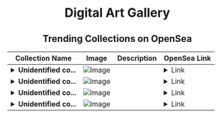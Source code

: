 <div align="center">

# Digital Art Gallery

## Trending Collections on OpenSea

| Collection Name                       | Image                                                                                     | Description                       | OpenSea Link                                                                                          |
|---------------------------------------|-------------------------------------------------------------------------------------------|-----------------------------------|--------------------------------------------------------------------------------------------------------|
| **<details><summary>Unidentified co...</summary>Unidentified contract d9f34588-406b-40ea-b80a-6ea0def3b33e</details>** | ![Image](https://i.seadn.io/s/raw/files/e86404459f0a28661c41bd910f8b5899.png?w=500&auto=format?w=200&auto=format) |  | <details><summary>Link</summary>[Unidentified contract d9f34588-406b-40ea-b80a-6ea0def3b33e](https://opensea.io/collection/unidentified-contract-d9f34588-406b-40ea-b80a-6ea0)</details> |
| **<details><summary>Unidentified co...</summary>Unidentified contract 07c3d84e-9da2-4f23-b518-88cda25e053c</details>** | ![Image](https://i.seadn.io/s/raw/files/e86404459f0a28661c41bd910f8b5899.png?w=500&auto=format?w=200&auto=format) |  | <details><summary>Link</summary>[Unidentified contract 07c3d84e-9da2-4f23-b518-88cda25e053c](https://opensea.io/collection/unidentified-contract-07c3d84e-9da2-4f23-b518-88cd)</details> |
| **<details><summary>Unidentified co...</summary>Unidentified contract 1c2529e9-ed80-4f67-90ae-6a5b61a3f3fa</details>** | ![Image](https://i.seadn.io/s/raw/files/e86404459f0a28661c41bd910f8b5899.png?w=500&auto=format?w=200&auto=format) |  | <details><summary>Link</summary>[Unidentified contract 1c2529e9-ed80-4f67-90ae-6a5b61a3f3fa](https://opensea.io/collection/unidentified-contract-1c2529e9-ed80-4f67-90ae-6a5b)</details> |
| **<details><summary>Unidentified co...</summary>Unidentified contract 548a9640-4ea4-49a7-a2da-6cf48555d51c</details>** | ![Image](https://i.seadn.io/s/raw/files/7bcffd5e974c148aaba93cda878384a5.png?w=500&auto=format?w=200&auto=format) |  | <details><summary>Link</summary>[Unidentified contract 548a9640-4ea4-49a7-a2da-6cf48555d51c](https://opensea.io/collection/unidentified-contract-548a9640-4ea4-49a7-a2da-6cf4)</details> |

</div>